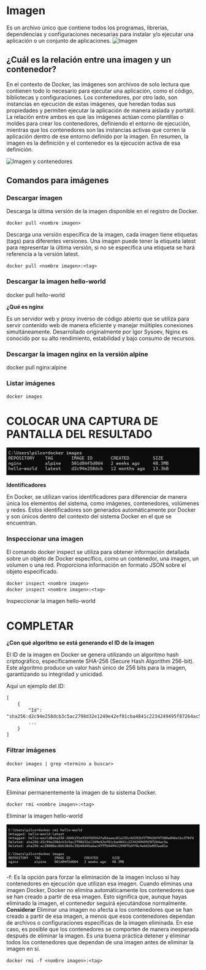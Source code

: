 # Imagen
Es un archivo único que contiene todos los programas, librerías, dependencias y configuraciones necesarias para instalar y/o ejecutar una aplicación o un conjunto de aplicaciones.
![Imagen](imagenes/imagen.PNG)


## ¿Cuál es la relación entre una imagen y un contenedor? 
En el contexto de Docker, las imágenes son archivos de solo lectura que contienen todo lo necesario para ejecutar una aplicación, como el código, bibliotecas y configuraciones. Los contenedores, por otro lado, son instancias en ejecución de estas imágenes, que heredan todas sus propiedades y permiten ejecutar la aplicación de manera aislada y portátil. La relación entre ambos es que las imágenes actúan como plantillas o moldes para crear los contenedores, definiendo el entorno de ejecución, mientras que los contenedores son las instancias activas que corren la aplicación dentro de ese entorno definido por la imagen. En resumen, la imagen es la definición y el contenedor es la ejecución activa de esa definición.

![Imagen y contenedores](imagenes/imagenYcontenedores.JPG)
## Comandos para imágenes

### Descargar imagen
Descarga la última versión de la imagen disponible en el registro de Docker.

```
docker pull <nombre imagen> 
```

Descarga una versión específica de la imagen, cada imagen tiene etiquetas (tags) para diferentes versiones.
Una imagen puede tener la etiqueta latest para representar la última versión, si no se especifica una etiqueta se hará referencia a la versión latest.

```
docker pull <nombre imagen>:<tag>
```

### Descargar la imagen **hello-world**

docker pull hello-world

**¿Qué es nginx**

Es un servidor web y proxy inverso de código abierto que se utiliza para servir contenido web de manera eficiente y manejar múltiples conexiones simultáneamente. Desarrollado originalmente por Igor Sysoev, Nginx es conocido por su alto rendimiento, estabilidad y bajo consumo de recursos. 

### Descargar la imagen  **nginx** en la versión **alpine**

docker pull nginx:alpine

### Listar imágenes

```
docker images
```

# COLOCAR UNA CAPTURA DE PANTALLA DEL RESULTADO 

![Imagen](imagenes/DockerImagenes.png)


**Identificadores**

En Docker, se utilizan varios identificadores para diferenciar de manera única los elementos del sistema, como imágenes, contenedores, volúmenes y redes. Estos identificadores son generados automáticamente por Docker y son únicos dentro del contexto del sistema Docker en el que se encuentran. 

### Inspeccionar una imagen
El comando docker inspect se utiliza para obtener información detallada sobre un objeto de Docker específico, como un contenedor, una imagen, un volumen o una red.  Proporciona información en formato JSON sobre el objeto especificado.

```
docker inspect <nombre imagen>
docker inspect <nombre imagen>:<tag>
```

Inspeccionar la imagen hello-world 
# COMPLETAR

**¿Con qué algoritmo se está generando el ID de la imagen**

El ID de la imagen en Docker se genera utilizando un algoritmo hash criptográfico, específicamente SHA-256 (Secure Hash Algorithm 256-bit). Este algoritmo produce un valor hash único de 256 bits para la imagen, garantizando su integridad y unicidad.

Aquí un ejemplo del ID:

```
[
    {
        "Id": "sha256:d2c94e258dcb3c5ac2798d32e1249e42ef01cba4841c2234249495f87264ac5a",
        ...
    }
]
```

### Filtrar imágenes

```
docker images | grep <termino a buscar>

```

### Para eliminar una imagen
Eliminar permanentemente la imagen de tu sistema Docker.

```
docker rmi <nombre imagen>:<tag>
```

Eliminar la imagen hello-world 

![Imagen y contenedores](imagenes/BorrarImages.png)

-f: Es la opción para forzar la eliminación de la imagen incluso si hay contenedores en ejecución que utilizan esa imagen.
Cuando eliminas una imagen Docker, Docker no elimina automáticamente los contenedores que se han creado a partir de esa imagen. Esto significa que, aunque hayas eliminado la imagen, el contenedor seguirá ejecutándose normalmente.  
**Considerar**
Eliminar una imagen no afecta a los contenedores que se han creado a partir de esa imagen, a menos que esos contenedores dependan de archivos o configuraciones específicas de la imagen eliminada. En ese caso, es posible que los contenedores se comporten de manera inesperada después de eliminar la imagen.
Es una buena práctica detener y eliminar todos los contenedores que dependan de una imagen antes de eliminar la imagen en sí.

```
docker rmi -f <nombre imagen>:<tag>
```

